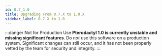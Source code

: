 ```yaml
---
id: 0.7_1.0
title: Upgrading From 0.7.X to 1.0.X
sidebar_label: 0.7.X to 1.0
---
```


:::danger Not for Production Use
**Pterodactyl 1.0 is currently unstable and missing significant features**. Do _not_ use this software
on a production system. Significant changes can still occur, and it has not been properly vetted by
the team for security and integrity.
:::
